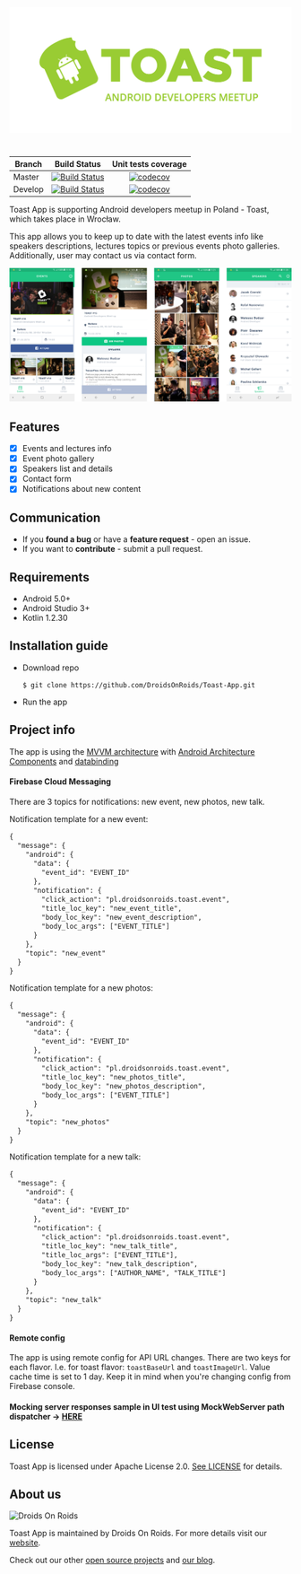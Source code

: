 ![Toast](art/Toast.png)
#
| Branch	| Build Status	| Unit tests coverage	|
|---	|:---:	|:---:	|
| Master   	| [![Build Status](https://www.bitrise.io/app/ba74361b1a7a3cbf/status.svg?token=YVdZUhzMcy2_l7dLxLlA9Q&branch=master)](https://www.bitrise.io/app/ba74361b1a7a3cbf)  	| [![codecov](https://codecov.io/gh/DroidsOnRoids/Toast-App/branch/master/graph/badge.svg?token=8u14InZcbW)](https://codecov.io/gh/DroidsOnRoids/Toast-App) 	|
| Develop  	| [![Build Status](https://www.bitrise.io/app/ba74361b1a7a3cbf/status.svg?token=YVdZUhzMcy2_l7dLxLlA9Q&branch=develop)](https://www.bitrise.io/app/ba74361b1a7a3cbf)  	|  [![codecov](https://codecov.io/gh/DroidsOnRoids/Toast-App/branch/develop/graph/badge.svg?token=8u14InZcbW)](https://codecov.io/gh/DroidsOnRoids/Toast-App) 	|

Toast App is supporting Android developers meetup in Poland - Toast, which takes place in Wrocław.

This app allows you to keep up to date with the latest events info like speakers descriptions, lectures topics or previous events photo galleries. Additionally, user may contact us via contact form.

![App screenshots](art/screenshots.png)

## Features
- [x] Events and lectures info
- [x] Event photo gallery
- [x] Speakers list and details
- [x] Contact form
- [x] Notifications about new content

## Communication
* If you **found a bug** or have a **feature request** - open an issue.
* If you want to **contribute** - submit a pull request.

## Requirements
* Android 5.0+
* Android Studio 3+
* Kotlin 1.2.30

## Installation guide
- Download repo
    ```
    $ git clone https://github.com/DroidsOnRoids/Toast-App.git
    ```
- Run the app

## Project info

The app is using the [MVVM architecture](https://en.wikipedia.org/wiki/Model–view–viewmodel) with [Android Architecture Components](https://developer.android.com/topic/libraries/architecture/index.html) and [databinding](https://developer.android.com/topic/libraries/data-binding/index.html)

#### Firebase Cloud Messaging

There are 3 topics for notifications: new event, new photos, new talk.

Notification template for a new event:
```
{
  "message": {
    "android": {
      "data": {
        "event_id": "EVENT_ID"
      },
      "notification": {
        "click_action": "pl.droidsonroids.toast.event",
        "title_loc_key": "new_event_title",
        "body_loc_key": "new_event_description",
        "body_loc_args": ["EVENT_TITLE"]
      }
    },
    "topic": "new_event"
  }
}
```

Notification template for a new photos:
```
{
  "message": {
    "android": {
      "data": {
        "event_id": "EVENT_ID"
      },
      "notification": {
        "click_action": "pl.droidsonroids.toast.event",
        "title_loc_key": "new_photos_title",
        "body_loc_key": "new_photos_description",
        "body_loc_args": ["EVENT_TITLE"]
      }
    },
    "topic": "new_photos"
  }
}
```

Notification template for a new talk:
```
{
  "message": {
    "android": {
      "data": {
        "event_id": "EVENT_ID"
      },
      "notification": {
        "click_action": "pl.droidsonroids.toast.event",
        "title_loc_key": "new_talk_title",
        "title_loc_args": ["EVENT_TITLE"],
        "body_loc_key": "new_talk_description",
        "body_loc_args": ["AUTHOR_NAME", "TALK_TITLE"]
      }
    },
    "topic": "new_talk"
  }
}
```

#### Remote config

The app is using remote config for API URL changes.
There are two keys for each flavor. I.e. for toast flavor: `toastBaseUrl` and `toastImageUrl`.
Value cache time is set to 1 day. Keep it in mind when you're changing config from Firebase console.

#### Mocking server responses sample in UI test using MockWebServer path dispatcher -> [HERE](app/src/androidTest/SAMPLE.md)

## License
Toast App is licensed under Apache License 2.0. [See LICENSE](https://github.com/DroidsOnRoids/toast-app/blob/master/LICENSE) for details.

## About us
![Droids On Roids](http://i.imgur.com/J1XxjXL.png)

Toast App is maintained by Droids On Roids. For more details visit our [website](https://www.thedroidsonroids.com/).

Check out our other [open source projects](https://github.com/DroidsOnRoids) and [our blog](https://www.thedroidsonroids.com/blog).